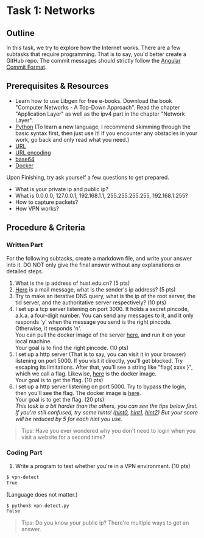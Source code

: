 # Task 1: Networks

## Outline

In this task, we try to explore how the Internet works. There are a few subtasks that require programming. That is to say, you'd better create a GitHub repo. The commit messages should strictly follow the [Angular Commit Format](https://gist.github.com/brianclements/841ea7bffdb01346392c).

## Prerequisites & Resources 

- Learn how to use Libgen for free e-books. Download the book "Computer Networks - A Top-Down Approach". Read the chapter "Application Layer" as well as the ipv4 part in the chapter "Network Layer".  
- [Python](https://docs.python.org/3/tutorial/index.html) (To learn a new language, I recommend skimming through the basic syntax first, then just use it! If you encounter any obstacles in your work, go back and only read what you need.)
- [URL](https://en.wikipedia.org/wiki/URL)
- [URL encoding](https://en.wikipedia.org/wiki/URL_encoding)
- [base64](https://en.wikipedia.org/wiki/Base64)
- [Docker](https://docker-curriculum.com/)

Upon Finishing, try ask yourself a few questions to get prepared.  

- What is your private ip and public ip?
- What is 0.0.0.0, 127.0.0.1, 192.168.1.1, 255.255.255.255, 192.168.1.255?
- How to capture packets?
- How VPN works?

## Procedure & Criteria

### Written Part

For the following subtasks, create a markdown file, and write your answer into it. DO NOT only give the final answer without any explanations or detailed steps.

1. What is the ip address of hust.edu.cn? (5 pts)
2. [Here](./attachment0) is a mail message, what is the sender's ip address? (5 pts)
3. Try to make an iterative DNS query, what is the ip of the root server, the tld server, and the authoritative server respectively? (10 pts)
4. I set up a tcp server listening on port 3000. It holds a secret pincode, a.k.a. a four-digit number. You can send any messages to it, and it only responds 'y' when the message you send is the right pincode. Otherwise, it responds 'n'.  
You can pull the docker image of the server [here](https://hub.docker.com/repository/docker/lesliejiang/pincode/general), and run it on your local machine.  
Your goal is to find the right pincode. (10 pts)
5. I set up a http server (That is to say, you can visit it in your browser) listening on port 5000. If you visit it directly, you'll get blocked. Try escaping its limitations. After that, you'll see a string like "flag{ xxxx }", which we call a flag. Likewise, [here](https://hub.docker.com/repository/docker/lesliejiang/header/general) is the docker image.  
Your goal is to get the flag. (10 pts)
6. I set up a http server listening on port 5000. Try to bypass the login, then you'll see the flag. The docker image is [here](https://hub.docker.com/repository/docker/lesliejiang/cookies/general).  
Your goal is to get the flag. (20 pts)  
*This task is a bit harder than the others, you can see the tips below first. If you're still confused, try some hints! ([hint0](./hint0), [hint1](./hint1), [hint2](./hint2)) But your score will be reduced by 5 for each hint you use.*  
> Tips: Have you ever wondered why you don't need to login when you visit a website for a second time?

### Coding Part

1. Write a program to test whether you're in a VPN environment. (10 pts)
```bash
$ vpn-detect
True
```
(Language does not matter.)
```bash
$ python3 vpn-detect.py
False
```
> Tips: Do you know your public ip? There're multiple ways to get an answer.
